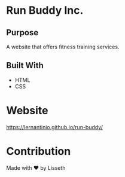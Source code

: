 # Run Buddy Inc.

## Purpose
A website that offers fitness training services.

## Built With 
* HTML
* CSS

# Website
https://lernantinio.github.io/run-buddy/

# Contribution
Made with ❤️ by Lisseth
